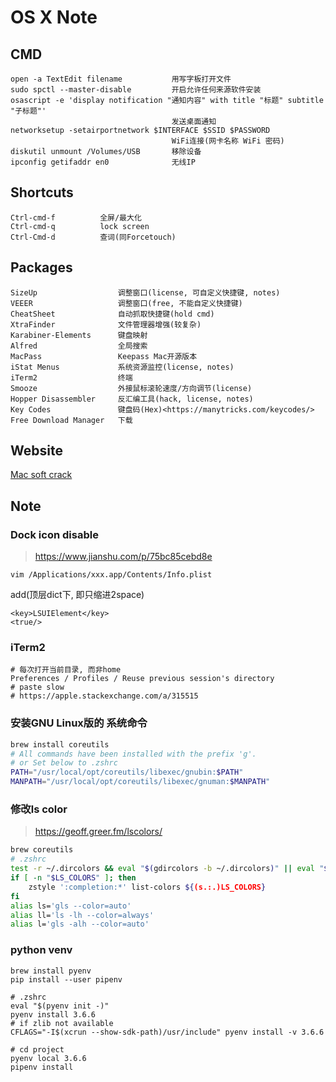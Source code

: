 OS X Note
=========

CMD
---

    open -a TextEdit filename           用写字板打开文件
    sudo spctl --master-disable         开启允许任何来源软件安装
    osascript -e 'display notification "通知内容" with title "标题" subtitle "子标题"'
                                        发送桌面通知
    networksetup -setairportnetwork $INTERFACE $SSID $PASSWORD
                                        WiFi连接(网卡名称 WiFi 密码)
    diskutil unmount /Volumes/USB       移除设备
    ipconfig getifaddr en0              无线IP

Shortcuts
---------

    Ctrl-cmd-f          全屏/最大化
    Ctrl-cmd-q          lock screen
    Ctrl-Cmd-d          查词(同Forcetouch)

Packages
--------

    SizeUp                  调整窗口(license, 可自定义快捷键, notes)
    VEEER                   调整窗口(free, 不能自定义快捷键)
    CheatSheet              自动抓取快捷键(hold cmd)
    XtraFinder              文件管理器增强(较复杂)
    Karabiner-Elements      键盘映射
    Alfred                  全局搜索
    MacPass                 Keepass Mac开源版本
    iStat Menus             系统资源监控(license, notes)
    iTerm2                  终端
    Smooze                  外接鼠标滚轮速度/方向调节(license)
    Hopper Disassembler     反汇编工具(hack, license, notes)
    Key Codes               键盘码(Hex)<https://manytricks.com/keycodes/>
    Free Download Manager   下载

Website
-------

[Mac soft crack](https://www.macsoftdownload.com/)

Note
----

### Dock icon disable

> <https://www.jianshu.com/p/75bc85cebd8e>

    vim /Applications/xxx.app/Contents/Info.plist

add(顶层dict下, 即只缩进2space)

    <key>LSUIElement</key>
    <true/>

### iTerm2

    # 每次打开当前目录, 而非home
    Preferences / Profiles / Reuse previous session's directory
    # paste slow
    # https://apple.stackexchange.com/a/315515

### 安装GNU Linux版的 系统命令

``` sh
brew install coreutils
# All commands have been installed with the prefix 'g'.
# or Set below to .zshrc
PATH="/usr/local/opt/coreutils/libexec/gnubin:$PATH"
MANPATH="/usr/local/opt/coreutils/libexec/gnuman:$MANPATH"
```

### 修改ls color

> <https://geoff.greer.fm/lscolors/>

``` sh
brew coreutils
# .zshrc
test -r ~/.dircolors && eval "$(gdircolors -b ~/.dircolors)" || eval "$(gdircolors -b)"
if [ -n "$LS_COLORS" ]; then
    zstyle ':completion:*' list-colors ${(s.:.)LS_COLORS}
fi
alias ls='gls --color=auto'
alias ll='ls -lh --color=always'
alias l='gls -alh --color=auto'
```

### python venv

``` shell
brew install pyenv
pip install --user pipenv

# .zshrc
eval "$(pyenv init -)"
pyenv install 3.6.6
# if zlib not available
CFLAGS="-I$(xcrun --show-sdk-path)/usr/include" pyenv install -v 3.6.6

# cd project
pyenv local 3.6.6
pipenv install
```
